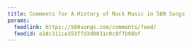 ```yaml
---
title: Comments for A History of Rock Music in 500 Songs
params:
  feedlink: https://500songs.com/comments/feed/
  feedid: e28c311ce353ffd3d0831c0c8f7b98bf
---
```


